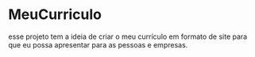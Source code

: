 # MeuCurriculo
esse projeto tem a ideia de criar o meu currículo em formato de site para que eu possa apresentar para as pessoas e empresas. 
